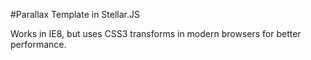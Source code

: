 #Parallax Template in Stellar.JS

Works in IE8, but uses CSS3 transforms in modern browsers for better performance.
